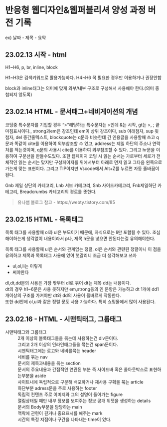 <h1>반응형 웹디자인&웹퍼블리셔 양성 과정 버전 기록</h1>
<p> ex) 날짜 - 제목 - 요약 </p>
<h2> 23.02.13 시작 - html </h2>
<p>H1~H6, p, br, inline, block</p>
<p>H1~H3은 검색키워드로 활용가능하다. H4~H6 꼭 필요한 경우만 이용하거나 권장안함</p>
<p>block과 inline태그는 의미에 맞게 외부/내부 구조로 구성해서 사용해야 한다.(의미 중첩되지 않도록)</p>
<h2> 23.02.14 HTML - 문서태그+네비게이션의 개념 </h2>
<p>코딩중 특수문자를 기입할 경우 “>”해당하는 특수문자는 &gt;인데 &는 시작, gt는 >, ; 끝마침표시이다., strong과em은 강조인데 em이 상위 강조이다, sub 아래첨자, sup 윗첨자, del 중간줄텍스트, blockquote는 q문과 비슷한데 긴 인용글을 사용할때 쓰고 q문과 똑같이 cite를 이용하여 외부참조할 수 있고, address는 제일 하단의 주소나 연락처를 적는것이며, q문의 사용시 cite를 이용하여 외부참조할 수 있다. 그리고 hr문을 이용하여 구분선을 만들수도있다. 또한 웹페이지 코딩 시 읽는 순서는 가로부터 세로가 전체적인 읽는 순서는 맞지만 구성페이지를 위에서부터 아래로 먼저 읽고 그다음 왼쪽으로 가는게 맞는 표현이다. 그리고 TIP이지만 Vscode에서 Alt+Z를 누르면 자동 줄바꿈이 된다.</P>

<p>Gnb 제일 상단의 카테고리, Lnb 서브 카테고리, Snb 사이드카테고리, Fnb제일하단 카테고리, Breadcrumbs 카테고리의 경로를 뜻한다.</p>
<blockquote cite="https://webty.tistory.com/85"> 유나쌤 블로그 참고 - https://webty.tistory.com/85</blockquote>
<h2> 23.02.15 HTML - 목록태그 </h2>
<p>목록 태그를 사용할때 ol과 ul은 부모이기 때문에, 자식으로는 li만 포함될 수 있다. 조심해야하는게 생각없이 내용이라서 p나, 제목 h문을 넣으면 안된다는걸 유의해야한다.</p>
<p>목록 태그를 사용할때 ul은 순서와 관계없는 정렬, ol은 순서와 관련된 정렬이니 이 점을 유의하고 제목과 목록태그 사용에 있어 햇갈리니 조금 더 생각해보고 쓰자</p>
<ul>
  <li>ul,ol,li는 이렇게</li>
  <li>써야한다</li>
</ul>
<p>dl,dt,dd문의 사용은 가장 밖부터 dl로 묶어 dt는 제목 dd는 내용이다.<br>dt의 경우 h1~6문은 사용 못하지만 em,strong등의 인 문항은 가능하고 dt 1개에 dd1개이상의 구조를 가져야만 dt와 dd의 사용이 옳바르게 작동한다.<br>또한 dd안에 ol,ul과 같은 정렬 문도 사용 가능하다. 특히 쇼핑몰에서 많이 사용된다.</p>
<div>
  <h2>23.02.16 - HTML - 시맨틱태그, 그룹태그</h2>
  <dl>
    <dt>시맨틱태그와 그룹태그</dt>
    <dd>
      2개 이상의 블록태그들을 묶는데 사용하는건 div문이다.<br>
      그리고 2개 이상의 인라인태그들을 묶는건 span문이다.<br>
      시맨틱태그에는 로고와 네비를묶는 header<br>
      네비를 묶는 nav<br>
      문서의 제목과내용을 묶는 section<br>
      문서의 주요내용과 간접적인 연관된 부분 즉 사이드바 혹은 콜아웃박스로 표현하는부분을 aside<br>
      사이트내에 독립적으로 구분해 배포하거나 재사용 구획을 묶는 article<br>
      하단부분 adress문을 주로 사용하는 footer<br>
      독립적 컨텐츠 주로 이미지와 그의 설명이 들어가는 figure<br>
      열림상태일 때만 내부 정보를 보여주는 정보 공개 위젯을 생성하는 details<br>
      문서의 Body부분을 담당하는 main<br>
      맥락에 관련이 깊거나 중요표시를 해주는 mark<br>
      시간의 특정 지점이나 구간을 나타내는 time이 있다.
    </dd>
  </dl>
</div>
